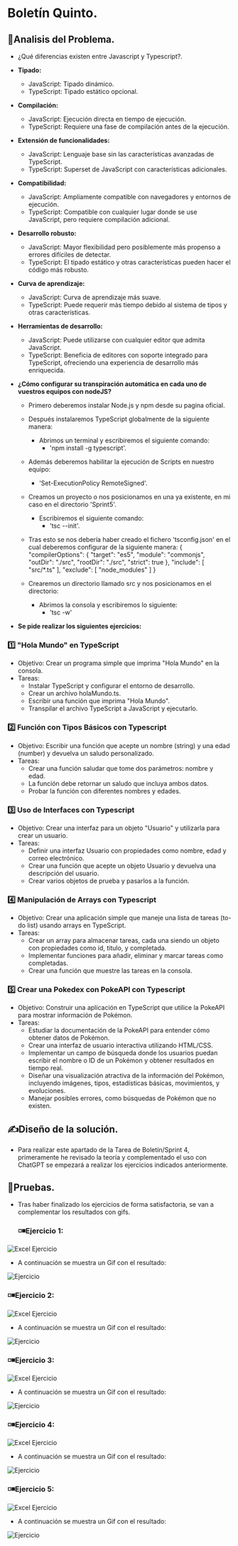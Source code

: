 # Boletín Quinto.
## 🔎Analisis del Problema.
- ¿Qué diferencias existen entre Javascript y Typescript?.
- **Tipado:**
  - JavaScript: Tipado dinámico.
  - TypeScript: Tipado estático opcional.
- **Compilación:**
  - JavaScript: Ejecución directa en tiempo de ejecución.
  - TypeScript: Requiere una fase de compilación antes de la ejecución.
- **Extensión de funcionalidades:**
  - JavaScript: Lenguaje base sin las características avanzadas de TypeScript.
  - TypeScript: Superset de JavaScript con características adicionales.
- **Compatibilidad:**
  - JavaScript: Ampliamente compatible con navegadores y entornos de ejecución.
  - TypeScript: Compatible con cualquier lugar donde se use JavaScript, pero requiere compilación adicional.
- **Desarrollo robusto:**
  - JavaScript: Mayor flexibilidad pero posiblemente más propenso a errores difíciles de detectar.
  - TypeScript: El tipado estático y otras características pueden hacer el código más robusto.
- **Curva de aprendizaje:**
  - JavaScript: Curva de aprendizaje más suave.
  - TypeScript: Puede requerir más tiempo debido al sistema de tipos y otras características.
- **Herramientas de desarrollo:**
  - JavaScript: Puede utilizarse con cualquier editor que admita JavaScript.
  - TypeScript: Beneficia de editores con soporte integrado para TypeScript, ofreciendo una experiencia de desarrollo más enriquecida.

- **¿Cómo configurar su transpiración automática en cada uno de vuestros equipos con nodeJS?**
  - Primero deberemos instalar Node.js y npm desde su pagina oficial.
  - Después instalaremos TypeScript globalmente de la siguiente manera:
    - Abrimos un terminal y escribiremos el siguiente comando:
      - 'npm install -g typescript'.
  - Además deberemos habilitar la ejecución de Scripts en nuestro equipo:
    - 'Set-ExecutionPolicy RemoteSigned'.
  - Creamos un proyecto o nos posicionamos en una ya existente, en mi caso en el directorio 'Sprint5'.
    - Escribiremos el siguiente comando:
      - 'tsc --init'.
  - Tras esto se nos debería haber creado el fichero 'tsconfig.json' en el cual deberemos configurar de la siguiente manera:
  {
    "compilerOptions": {
      "target": "es5",
      "module": "commonjs",
      "outDir": "./src",
      "rootDir": "./src",
      "strict": true
    },
    "include": [
      "src/*.ts"
    ],
    "exclude": [
      "node_modules"
    ]
  }

   - Crearemos un directorio llamado src y nos posicionamos en el directorio:
     -  Abrimos la consola y escribiremos lo siguiente:
        - 'tsc -w'

- **Se pide realizar los siguientes ejercicios:**
 ###  1️⃣ "Hola Mundo" en TypeScript
- Objetivo: Crear un programa simple que imprima "Hola Mundo" en la consola.
- Tareas:
  - Instalar TypeScript y configurar el entorno de desarrollo.
  - Crear un archivo holaMundo.ts.
  - Escribir una función que imprima "Hola Mundo".
  - Transpilar el archivo TypeScript a JavaScript y ejecutarlo.

 ###  2️⃣ Función con Tipos Básicos con Typescript
- Objetivo: Escribir una función que acepte un nombre (string) y una edad (number) y devuelva un saludo personalizado.
- Tareas:
  - Crear una función saludar que tome dos parámetros: nombre y edad.
  - La función debe retornar un saludo que incluya ambos datos.
  - Probar la función con diferentes nombres y edades.

 ### 3️⃣ Uso de Interfaces con Typescript
- Objetivo: Crear una interfaz para un objeto "Usuario" y utilizarla para crear un usuario.
- Tareas:
  - Definir una interfaz Usuario con propiedades como nombre, edad y correo electrónico.
  - Crear una función que acepte un objeto Usuario y devuelva una descripción del usuario.
  - Crear varios objetos de prueba y pasarlos a la función.

 ###  4️⃣ Manipulación de Arrays con Typescript
- Objetivo: Crear una aplicación simple que maneje una lista de tareas (to-do list) usando arrays en TypeScript.
- Tareas:
  - Crear un array para almacenar tareas, cada una siendo un objeto con propiedades como id, titulo, y completada.
  - Implementar funciones para añadir, eliminar y marcar tareas como completadas.
  - Crear una función que muestre las tareas en la consola.

 ###  5️⃣ Crear una Pokedex con PokeAPI con Typescript
- Objetivo: Construir una aplicación en TypeScript que utilice la PokeAPI para mostrar información de Pokémon.
- Tareas:
  - Estudiar la documentación de la PokeAPI para entender cómo obtener datos de Pokémon.
  - Crear una interfaz de usuario interactiva utilizando HTML/CSS.
  - Implementar un campo de búsqueda donde los usuarios puedan escribir el nombre o ID de un Pokémon y obtener resultados en tiempo real.
  - Diseñar una visualización atractiva de la información del Pokémon, incluyendo imágenes, tipos, estadísticas básicas, movimientos, y evoluciones.
  - Manejar posibles errores, como búsquedas de Pokémon que no existen.


## ✍Diseño de la solución.
- Para realizar este apartado de la Tarea de Boletín/Sprint 4, primeramente he revisado la teoría y complementado el uso con ChatGPT se empezará a realizar los ejercicios indicados anteriormente.
## 🧾Pruebas.
- Tras haber finalizado los ejercicios de forma satisfactoria, se van a complementar los resultados con gifs.
  ### ◽◾Ejercicio 1:
![Excel Ejercicio](https://github.com/JoseAntonioSegura/Imagenes/blob/0f96a303467952bc5a773a9aa0ef12ea544b7ee2/Sprint5%20Ejercicio1.PNG)
  -  A continuación se muestra un Gif con el resultado:

![Ejercicio](https://github.com/JoseAntonioSegura/Imagenes/blob/0f96a303467952bc5a773a9aa0ef12ea544b7ee2/Videos/Sprint5%20Ejercicio1.gif)
  ### ◽◾Ejercicio 2:
![Excel Ejercicio](https://github.com/JoseAntonioSegura/Imagenes/blob/0f96a303467952bc5a773a9aa0ef12ea544b7ee2/Sprint5%20Ejercicio2.PNG)
  -  A continuación se muestra un Gif con el resultado:

![Ejercicio](https://github.com/JoseAntonioSegura/Imagenes/blob/0f96a303467952bc5a773a9aa0ef12ea544b7ee2/Videos/Sprint5%20Ejercicio2.gif)

  ### ◽◾Ejercicio 3:
 ![Excel Ejercicio](https://github.com/JoseAntonioSegura/Imagenes/blob/0f96a303467952bc5a773a9aa0ef12ea544b7ee2/Sprint5%20Ejercicio3.PNG)
  -  A continuación se muestra un Gif con el resultado:

![Ejercicio](https://github.com/JoseAntonioSegura/Imagenes/blob/0f96a303467952bc5a773a9aa0ef12ea544b7ee2/Videos/Sprint5%20Ejercicio3.gif)
  ### ◽◾Ejercicio 4:
  ![Excel Ejercicio](https://github.com/JoseAntonioSegura/Imagenes/blob/0f96a303467952bc5a773a9aa0ef12ea544b7ee2/Sprint5%20Ejercicio4.PNG)
  -  A continuación se muestra un Gif con el resultado:

![Ejercicio](https://github.com/JoseAntonioSegura/Imagenes/blob/0f96a303467952bc5a773a9aa0ef12ea544b7ee2/Videos/Sprint5%20Ejercicio4.gif)
  ### ◽◾Ejercicio 5:
  ![Excel Ejercicio](https://github.com/JoseAntonioSegura/Imagenes/blob/0f96a303467952bc5a773a9aa0ef12ea544b7ee2/Sprint5%20Ejercicio5.PNG)
  -  A continuación se muestra un Gif con el resultado:

![Ejercicio](https://github.com/JoseAntonioSegura/Imagenes/blob/0f96a303467952bc5a773a9aa0ef12ea544b7ee2/Videos/Sprint5%20Ejercicio5.gif)